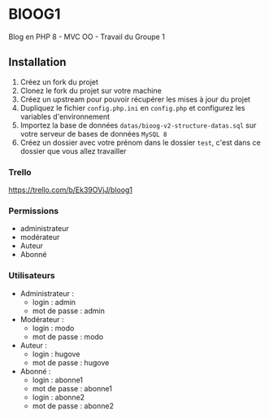 # BlOOG1

Blog en PHP 8 - MVC OO - Travail du Groupe 1

## Installation

1. Créez un fork du projet
2. Clonez le fork du projet sur votre machine
3. Créez un upstream pour pouvoir récupérer les mises à jour du projet
4. Dupliquez le fichier `config.php.ini` en `config.php` et configurez les variables d'environnement
5. Importez la base de données `datas/bioog-v2-structure-datas.sql` sur votre serveur de bases de données `MySQL 8`
6. Créez un dossier avec votre prénom dans le dossier `test`, c'est dans ce dossier que vous allez travailler

### Trello

https://trello.com/b/Ek39OVjJ/bloog1

### Permissions
- administrateur
- modérateur
- Auteur
- Abonné

### Utilisateurs
- Administrateur :
    - login : admin
    - mot de passe : admin
- Modérateur :
    - login : modo
    - mot de passe : modo
- Auteur :
    - login : hugove
    - mot de passe : hugove
- Abonné :
    - login : abonne1
    - mot de passe : abonne1
    - login : abonne2
    - mot de passe : abonne2